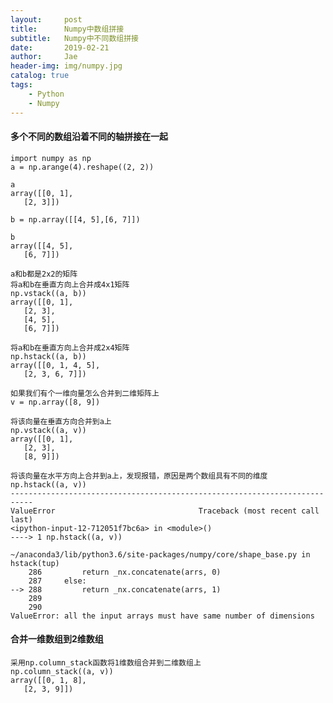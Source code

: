 ```yaml
---
layout:     post
title:      Numpy中数组拼接
subtitle:   Numpy中不同数组拼接
date:       2019-02-21
author:     Jae
header-img: img/numpy.jpg
catalog: true
tags:
    - Python
    - Numpy
---
```


#### 多个不同的数组沿着不同的轴拼接在一起

    import numpy as np
    a = np.arange(4).reshape((2, 2))

    a
    array([[0, 1],
       [2, 3]])

    b = np.array([[4, 5],[6, 7]])

    b
    array([[4, 5],
       [6, 7]])

    a和b都是2x2的矩阵
    将a和b在垂直方向上合并成4x1矩阵
    np.vstack((a, b))
    array([[0, 1],
       [2, 3],
       [4, 5],
       [6, 7]])

    将a和b在垂直方向上合并成2x4矩阵
    np.hstack((a, b))
    array([[0, 1, 4, 5],
       [2, 3, 6, 7]])

    如果我们有个一维向量怎么合并到二维矩阵上
    v = np.array([8, 9])

    将该向量在垂直方向合并到a上
    np.vstack((a, v))
    array([[0, 1],
       [2, 3],
       [8, 9]])

    将该向量在水平方向上合并到a上，发现报错，原因是两个数组具有不同的维度
    np.hstack((a, v))
    ---------------------------------------------------------------------------
    ValueError                                Traceback (most recent call last)
    <ipython-input-12-712051f7bc6a> in <module>()
    ----> 1 np.hstack((a, v))

    ~/anaconda3/lib/python3.6/site-packages/numpy/core/shape_base.py in hstack(tup)
        286         return _nx.concatenate(arrs, 0)
        287     else:
    --> 288         return _nx.concatenate(arrs, 1)
        289
        290
    ValueError: all the input arrays must have same number of dimensions

#### 合并一维数组到2维数组

    采用np.column_stack函数将1维数组合并到二维数组上
    np.column_stack((a, v))
    array([[0, 1, 8],
       [2, 3, 9]])
